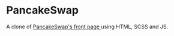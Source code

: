 # PancakeSwap

A clone of [PancakeSwap's front page ](https://pancakeswap.finance/) using HTML, SCSS and JS.
